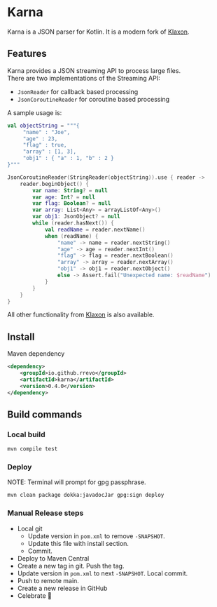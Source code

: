 # Karna

Karna is a JSON parser for Kotlin. It is a modern fork of [Klaxon](https://github.com/cbeust/klaxon).

## Features

Karna provides a JSON streaming API to process large files.  
There are two implementations of the Streaming API:
- `JsonReader` for callback based processing
- `JsonCoroutineReader` for coroutine based processing

A sample usage is:

```kotlin
val objectString = """{
     "name" : "Joe",
     "age" : 23,
     "flag" : true,
     "array" : [1, 3],
     "obj1" : { "a" : 1, "b" : 2 }
}"""

JsonCoroutineReader(StringReader(objectString)).use { reader ->
    reader.beginObject() {
        var name: String? = null
        var age: Int? = null
        var flag: Boolean? = null
        var array: List<Any> = arrayListOf<Any>()
        var obj1: JsonObject? = null
        while (reader.hasNext()) {
            val readName = reader.nextName()
            when (readName) {
                "name" -> name = reader.nextString()
                "age" -> age = reader.nextInt()
                "flag" -> flag = reader.nextBoolean()
                "array" -> array = reader.nextArray()
                "obj1" -> obj1 = reader.nextObject()
                else -> Assert.fail("Unexpected name: $readName")
            }
        }
    }
}
```

All other functionality from [Klaxon](https://github.com/cbeust/klaxon) is also available.

## Install

Maven dependency

```xml
<dependency>
    <groupId>io.github.rrevo</groupId>
    <artifactId>karna</artifactId>
    <version>0.4.0</version>
</dependency>
```


## Build commands

### Local build

```bash
mvn compile test
```

### Deploy

NOTE: Terminal will prompt for gpg passphrase.

```bash
mvn clean package dokka:javadocJar gpg:sign deploy
```

### Manual Release steps

- Local git
  - Update version in `pom.xml` to remove `-SNAPSHOT`.
  - Update this file with install section.
  - Commit.
- Deploy to Maven Central
- Create a new tag in git. Push the tag.
- Update version in `pom.xml` to next `-SNAPSHOT`. Local commit.
- Push to remote main.
- Create a new release in GitHub
- Celebrate 🎉
